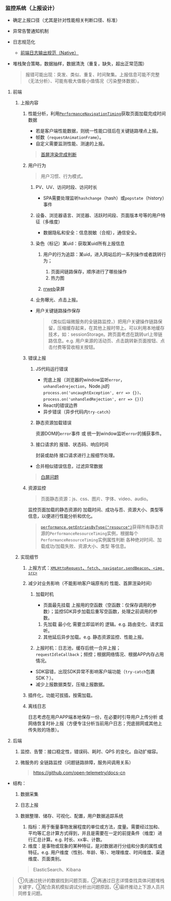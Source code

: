 ### 监控系统（上报设计）
- 确定上报口径（尤其是针对性能相关判断口径、标准）
- 异常告警通知机制
- 日志规范化

    - [前端日志输出规范（Native）](https://github.com/realgeoffrey/knowledge/blob/master/网站前端/其他前端专项/前端日志输出规范（Native）/README.md)
- 堆栈聚合策略，数据抽样，数据清洗（重复，缺失，超出正常范围）

    >报错可能出现：突发、类似、重复、时间聚集。上报信息可能不完整（无法分析）、可能有极大值极小值情况（污染整体数据）。

1. 前端

    1. 上报内容

        1. 性能分析，利用[`PerformanceNavigationTiming`](https://developer.mozilla.org/en-US/docs/Web/API/PerformanceNavigationTiming)获取页面加载完成时间数据

            - 若是客户端性能数据，则统一性能口径后在关键链路埋点上报。
            - 帧数（`requestAnimationFrame`）。
            - 自定义需要监测性能、测速的上报。

            >[首屏渲染完成判断](https://github.com/realgeoffrey/knowledge/blob/master/网站前端/其他前端专项/首屏渲染完成判断/README.md)
        2. 用户行为

            >用户习惯、行为模式。

            1. PV、UV、访问时段、访问时长

                - SPA需要处理监听`hashchange`（hash）或`popstate`（history）事件
            2. 设备、浏览器语言、浏览器、活跃时间段、页面版本号等的用户特征（多维度）

                - 数据隐私和安全：信息脱敏（合规），通信安全。
            3. 染色（标记）某uid：获取某uid所有上报信息

                1. 用户的行为追踪：某uid，进入网站后的一系列操作或者跳转行为；

                    1. 页面间链路保存，顺序进行了哪些操作
                    2. 热力图
                2. [rrweb](https://github.com/rrweb-io/rrweb)录屏
            4. 业务曝光、点击上报。



            - 用户关键链路操作保存

                >（类似后端微服务的全链路监控，）把用户关键操作链路保留，压缩缓存起来，在其他上报时带上。可以利用本地缓存技术，如：sessionStorage。跨页面考虑在跳转url上带链路信息。e.g. 用户来源的活动页、点击跳转新页面按钮、点击付费等营收相关按钮。
        3. 错误上报

            1. JS代码运行错误

                - 兜底上报（浏览器的window监听`error`，`unhandledrejection`，Node.js的`process.on('uncaughtException', err => {})`、`process.on('unhandledRejection', err => {})`）
                - React的错误边界
                - 异步错误（异步代码内`try-catch`）
            2. 静态资源加载错误

                资源DOM的`error`事件 或 统一到window监听`error`的捕获事件。
            3. 接口请求的 报错、状态码、响应时间

                封装或劫持 接口请求进行上报细节处理。

            - 合并相似错误信息，过滤异常数据

            >[白屏问题](https://github.com/realgeoffrey/knowledge/blob/master/网站前端/其他前端专项/白屏问题/README.md)
        4. 资源监控

            >页面静态资源：js、css、图片、字体、video、audio。

            监控页面加载的静态资源的 加载时间、成功与否、资源大小、类型等信息，以便进行性能分析和优化。

            >[`performance.getEntriesByType("resource")`](https://developer.mozilla.org/en-US/docs/Web/API/Performance/getEntriesByType)获得所有静态资源的`PerformanceResourceTiming`实例，根据每个`PerformanceResourceTiming`实例属性判断 各种绝对时间、加载成功/加载失败、资源大小、类型 等信息。
    2. 实现细节

        1. 上报方式：[`XMLHttpRequest`、`fetch`、`navigator.sendBeacon`、`<img src>`](https://github.com/realgeoffrey/knowledge/blob/master/网站前端/前端内容/基础知识.md#浏览器发起网络请求方式)
        2. 减少对业务影响（不能影响客户端原有的 性能、首屏渲染时间）

            1. 加载时机

                - 页面最先挂载 上报用的空函数（空函数：仅保存调用的参数）；监控SDK异步加载后重写空函数，处理之前调用的参数。

                1. 先加载 最小化 需要立即监听的 逻辑。e.g. 路由变化、请求监听。
                2. 其他延后异步加载。e.g. 静态资源监控、性能上报。
            2. 上报时机：日志池，缓存后统一合并上报；`requestIdleCallback`；频控；根据网络情况、根据APP内存占用情况。

            - SDK容错，出现SDK异常不影响客户端功能（`try-catch`包裹SDK？）。
            - 减少上报数据类型，压缩上报数据。
        3. 插件化，功能可拔插，按需加载。
        4. 离线日志

            日志考虑在用户APP端本地保存一份，在必要时引导用户上传分析 或 网络恢复时补上报（方便专注分析当前用户日志；兜底弱网或其他上传失败的场景）。
2. 后端

    1. 监控、告警：接口稳定性，错误码、耗时、QPS 的变化。自动扩缩容。
    2. 微服务的 全链路监控（问题链路排障，服务间调用关系）

        ><https://github.com/open-telemetry/docs-cn>

- 结构：

    1. 数据采集
    2. 日志上报
    3. 数据整理、储存、可视化、配置，用户数据追踪系统

        1. 指标：用于衡量事物发展程度的单位或方法，度量。需要经过加和、平均等汇总计算方式得到，并且是需要在一定的前提条件（维度）进行汇总计算。e.g. 时长、xx率、计数。
        2. 维度：是事物或现象的某种特征，是对数据进行分组和分类的属性或特征。e.g. 用户维度（性别、年龄、等）、地理维度、时间维度、渠道维度、页面类别。

        >ElasticSearch、Kibana

>①先通过统计的数据找到问题页面，②再通过日志详情查找具体问题堆栈关键字，③配合真机模拟调试分析出问题原因，④最终推动上下游人员共同修复问题。
